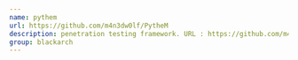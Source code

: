 ```yaml
---
name: pythem
url: https://github.com/m4n3dw0lf/PytheM
description: penetration testing framework. URL : https://github.com/m4n3dw0lf/PytheM Groups : blackarch blackarch-scanner blackarch-sniffer blackarch-recon blackarch-cracker blackarch-webapp
group: blackarch
---
```

